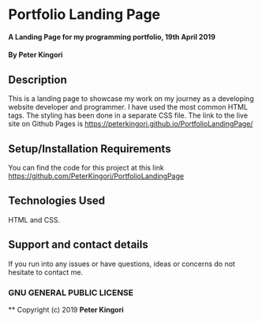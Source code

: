 # Portfolio Landing Page
#### A Landing Page for my programming portfolio, 19th April 2019
#### By **Peter Kingori**
## Description
This is a landing page to showcase my work on my journey as a developing website developer and programmer.
I have used the most common HTML tags. The styling has been done in a separate CSS file. The link to the live site on Github Pages is https://peterkingori.github.io/PortfolioLandingPage/
## Setup/Installation Requirements
You can find the code for this project at this link https://github.com/PeterKingori/PortfolioLandingPage
## Technologies Used
HTML and CSS.
## Support and contact details
If you run into any issues or have questions, ideas or concerns do not hesitate to contact me.  
### GNU GENERAL PUBLIC LICENSE
**
Copyright (c) 2019 **Peter Kingori**
